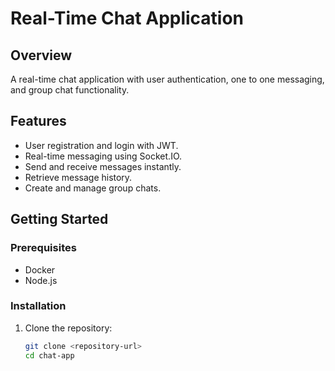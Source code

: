 # Real-Time Chat Application

## Overview
A real-time chat application with user authentication, one to one messaging, and group chat functionality.

## Features
- User registration and login with JWT.
- Real-time messaging using Socket.IO.
- Send and receive messages instantly.
- Retrieve message history.
- Create and manage group chats.

## Getting Started

### Prerequisites
- Docker
- Node.js

### Installation
1. Clone the repository:
   ```bash
   git clone <repository-url>
   cd chat-app
